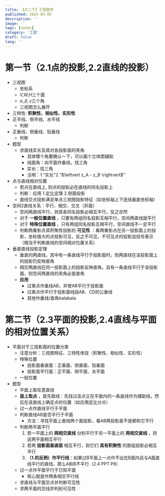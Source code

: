 ```yaml
---
title: 【大二下】工程图学
published: 2025-03-05
description: ''
image: ''
tags: [notes]
category: '工图'
draft: false 
lang: ''
---
```


# 第一节（2.1点的投影,2.2直线的投影）
- 三视图
    - 坐标系
    - V,W,H三个面
    - $\alpha,\beta,\gamma$三个角
    - 三视图怎么展开
- 三特性: **积聚性、相似性、实形性**
- 正平线、侧平线、水平线
    - 判断
- 正垂线、侧垂线、铅垂线
    - 判断
- 题型
    - 求直线实长及其对各投影面的夹角
        - 具体哪个角要确认一下，可以画个立体图辅助
        - 线面角：向平面作垂线，找三角
        - 实长：找三角
        - 注明：1.“实长”2.“$\leftvert z_A - z_B \rightvert$”
- 点与直线相对位置
    - 若点在直线上,  则点的投影必在直线的同名投影上
    - 判断：应用 1.定比定理 2.侧面投影
    - 直线交点投影满足单点三视图投影特征（如坐标轴上下连线垂直坐标轴）
- 空间2直线关系：平行、相交、交叉（异面）
    - 空间两直线平行，则其各同名投影必相互平行，反之亦然
    - 对于 **一般位置直线** ，只要有两组同名投影互相平行，空间两直线就平行
    - 对于 **特殊位置直线** ，只有两组同名投影互相平行，空间直线不一定平行
    - 判断两重影点其积聚性投影的 **可见性** ：看两重影点在另一投影面上的投影，坐标值大的点投影可见，反之不可见，不可见点的投影加括号表示（相当于判断直线的空间相对位置关系）
- 垂直直线投影定理
    - 垂直的两直线，其中有一条直线平行于投影面时，则两直线在该投影面上的投影仍反映直角
    - 相交两直线在同一投影面上的投影反映直角，且有一条直线平行于该投影面，则空间两直线的夹角必是直角
    - **应用**
        - 过某点作垂线AB，并使AB平行于投影面
        - 过某点作平行于投影面线段AB、CD的公垂线
        - 其他作垂线/直角balabala


# 第二节（2.3平面的投影,2.4直线与平面的相对位置关系）
- 平面对于三投影面的位置分类
    - 注意分析：三视图特征、三特性体现（积聚性、相似性、实形性）
    - 特殊位置
        - 投影面垂直面：正垂面、侧垂面、铅垂面
        - 投影面平行面：正平面、侧平面、水平面
    - 一般位置
- 题型
    - 平面上取任意直线
    - **面上取点** ，首先取线：先找过该点又在平面内的一条直线作为辅助线，然后在该直线上确定点的位置（如应用定比分点）
    - 过一点作直线平行于平面
    - 判断直线AB是否平行于平面
        - 方法：寻找平面上直线两个面投影，看AB两投影是不是都和它平行
    - 判断两平面平行
        1. 若一平面上的 **两相交直线** 分别平行于另一平面上的 **两相交直线** ，则这两平面相互平行
        2. 若两 **投影面垂直面** 相互平行，则它们 **具有积聚性** 的那组投影必相互平行
        3. **（1.的反例）作平行线**：如果过B平面上一点作不出在B面内且与A面直线平行的直线，那么A和B不平行（2.4 PPT P8）
    - 过一点作平面平行于已知平面
        - 核心就是作两条相交平行线
    - 求直线与平面交点并判断可见性
    - 求两平面的交线并判别可见性